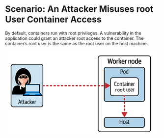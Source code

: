 # Scenario: An Attacker Misuses root User Container Access 

By default, containers run with root privileges. A vulnerability in the application could grant an attacker root access to the container. The container’s root user is the same as the root user on the host machine. 

![attack_scenario_1](image.png) 